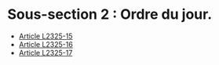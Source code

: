 # Sous-section 2 : Ordre du jour.

* [Article L2325-15](./LEGIARTI000006902068.md)
* [Article L2325-16](./LEGIARTI000006902069.md)
* [Article L2325-17](./LEGIARTI000006902071.md)
